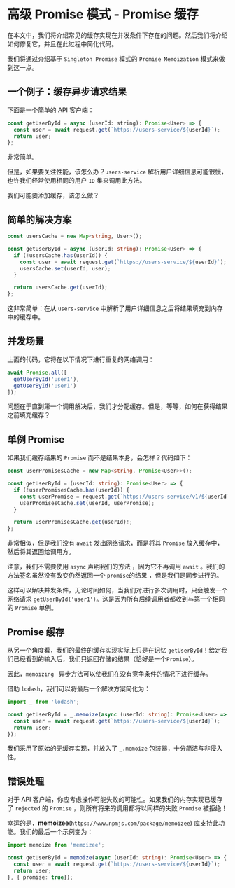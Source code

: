 # 高级 Promise 模式 - Promise 缓存

在本文中，我们将介绍常见的缓存实现在并发条件下存在的问题。然后我们将介绍如何修复它，并且在此过程中简化代码。

我们将通过介绍基于 `Singleton Promise` 模式的 `Promise Memoization` 模式来做到这一点。

## 一个例子：缓存异步请求结果

下面是一个简单的 API 客户端：

```js
const getUserById = async (userId: string): Promise<User> => {
  const user = await request.get(`https://users-service/${userId}`);
  return user;
};
```

非常简单。

但是，如果要关注性能，该怎么办？`users-service` 解析用户详细信息可能很慢，也许我们经常使用相同的用户 `ID` 集来调用此方法。

我们可能要添加缓存，该怎么做？

## 简单的解决方案

```ts
const usersCache = new Map<string, User>();

const getUserById = async (userId: string): Promise<User> => {
  if (!usersCache.has(userId)) {
    const user = await request.get(`https://users-service/${userId}`);
    usersCache.set(userId, user);
  }

  return usersCache.get(userId);
};
```

这非常简单：在从 `users-service` 中解析了用户详细信息之后将结果填充到内存中的缓存中。

## 并发场景

上面的代码，它将在以下情况下进行重复的网络调用：

```ts
await Promise.all([
  getUserById('user1'),
  getUserById('user1')
]);
```

问题在于直到第一个调用解决后，我们才分配缓存。但是，等等，如何在获得结果之前填充缓存？

## 单例 Promise

如果我们缓存结果的 `Promise` 而不是结果本身，会怎样？代码如下：

```ts
const userPromisesCache = new Map<string, Promise<User>>();

const getUserById = (userId: string): Promise<User> => {
  if (!userPromisesCache.has(userId)) {
    const userPromise = request.get(`https://users-service/v1/${userId}`);
    userPromisesCache.set(userId, userPromise);
  }

  return userPromisesCache.get(userId)!;
};
```

非常相似，但是我们没有 `await` 发出网络请求，而是将其 `Promise` 放入缓存中，然后将其返回给调用方。

注意，我们不需要使用 `async` 声明我们的方法  ，因为它不再调用 `await` 。我们的方法签名虽然没有改变仍然返回一个 `promise`的结果 ，但是我们是同步进行的。

这样可以解决并发条件，无论时间如何，当我们对进行多次调用时，只会触发一个网络请求 `getUserById('user1')`。这是因为所有后续调用者都收到与第一个相同的 `Promise` 单例。

## Promise 缓存

从另一个角度看，我们的最终的缓存实现实际上只是在记忆 `getUserById`！给定我们已经看到的输入后，我们只返回存储的结果（恰好是一个`Promise`）。

因此，`memoizing ` 异步方法可以使我们在没有竞争条件的情况下进行缓存。

借助 `lodash`，我们可以将最后一个解决方案简化为：

```ts
import _ from 'lodash';

const getUserById = _.memoize(async (userId: string): Promise<User> => {
  const user = await request.get(`https://users-service/${userId}`);
  return user;
});
```

我们采用了原始的无缓存实现，并放入了 `_.memoize` 包装器，十分简洁与非侵入性。

## 错误处理

对于 API 客户端，你应考虑操作可能失败的可能性。如果我们的内存实现已缓存了 `rejected` 的 `Promise` ，则所有将来的调用都将以同样的失败 `Promise` 被拒绝！

幸运的是，**memoizee**(`https://www.npmjs.com/package/memoizee`) 库支持此功能。我们的最后一个示例变为：

```ts
import memoize from 'memoizee';

const getUserById = memoize(async (userId: string): Promise<User> => {
  const user = await request.get(`https://users-service/${userId}`);
  return user;
}, { promise: true});
```